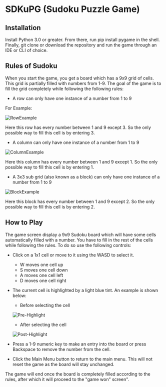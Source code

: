 # SDKuPG (Sudoku Puzzle Game)

## Installation

Install Python 3.0 or greater. From there, run pip install pygame in the shell. Finally, git clone or download the repository and run the game through an IDE or CLI of choice.  

## Rules of Sudoku

When you start the game, you get a board which has a 9x9 grid of cells. This grid is partially filled with numbers from 1-9. The goal of the game is to fill the grid completely while following the following rules:

* A row can only have one instance of a number from 1 to 9

For Example:

![RowExample](https://user-images.githubusercontent.com/29599132/70167835-90976300-1695-11ea-9101-972a24cc70dd.png)

Here this row has every number between 1 and 9 except 3. So the only possible way to fill this cell is by entering 3.

* A column can only have one instance of a number from 1 to 9

![ColumnExample](https://user-images.githubusercontent.com/29599132/70168187-5e3a3580-1696-11ea-9a30-c05c22d99834.png)

Here this column has every number between 1 and 9 except 1. So the only possible way to fill this cell is by entering 1.

* A 3x3 sub grid (also known as a block) can only have one instance of a number from 1 to 9

![BlockExample](https://user-images.githubusercontent.com/29599132/70168261-81fd7b80-1696-11ea-89ba-8c016d133787.png)

Here this block has every number between 1 and 9 except 2. So the only possible way to fill this cell is by entering 2.

## How to Play

The game screen display a 9x9 Sudoku board which will have some cells automatically filled with a number. You have to fill in the rest of the cells while following the rules. To do so use the following controls:

* Click on a 1x1 cell or move to it using the WASD to select it.
  * W moves one cell up
  * S moves one cell down
  * A moves one cell left
  * D moves one cell right

* The current cell is highlighted by a light blue tint. An example is shown below:

  * Before selecting the cell
  
  ![Pre-Highlight](https://user-images.githubusercontent.com/29599132/70168672-4e6f2100-1697-11ea-864c-0bb40d00b13f.png)
  
  * After selecting the cell
  
  ![Post-Highlight](https://user-images.githubusercontent.com/29599132/70168678-516a1180-1697-11ea-9b8c-4c34dd4cc296.png)
  
* Press a 1-9 numeric key to make an entry into the board or press Backspace to remove the number from the cell.

* Click the Main Menu button to return to the main menu. This will not reset the game as the board will stay unchanged.

The game will end once the board is completely filled according to the rules, after which it will proceed to the "game won" screen".
